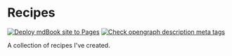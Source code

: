 # Recipes

<meta property="og:description" content="A collection of my recipes">

[![Deploy mdBook site to Pages](https://github.com/JenniferPylko/recipes/actions/workflows/mdbook.yml/badge.svg)](https://github.com/JenniferPylko/recipes/actions/workflows/mdbook.yml)
[![Check opengraph description meta tags](https://github.com/JenniferPylko/recipes/actions/workflows/page-descriptions.yml/badge.svg)](https://github.com/JenniferPylko/recipes/actions/workflows/page-descriptions.yml)

A collection of recipes I've created.